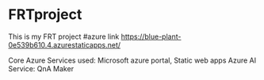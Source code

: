 # FRTproject
This is my FRT project
#azure link https://blue-plant-0e539b610.4.azurestaticapps.net/

Core Azure Services used: Microsoft azure portal, Static web apps
Azure AI Service: QnA Maker
